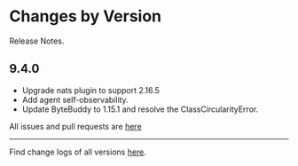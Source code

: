 Changes by Version
==================
Release Notes.

9.4.0
------------------

* Upgrade nats plugin to support 2.16.5
* Add agent self-observability.
* Update ByteBuddy to 1.15.1 and resolve the ClassCircularityError.

All issues and pull requests are [here](https://github.com/apache/skywalking/milestone/222?closed=1)

------------------
Find change logs of all versions [here](changes).
